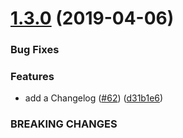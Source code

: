 <a name="1.3.0"></a>
# [1.3.0](https://github.com/aroraenterprise/ed_services/compare/1.3.0...v1.0.6) (2019-04-06)

### Bug Fixes

### Features
* add a Changelog ([#62](https://github.com/aroraenterprise/ed_events/issues/62)) ([d31b1e6](https://github.com/aroraenterprise/ed_events/commit/d31b1e6))

### BREAKING CHANGES


